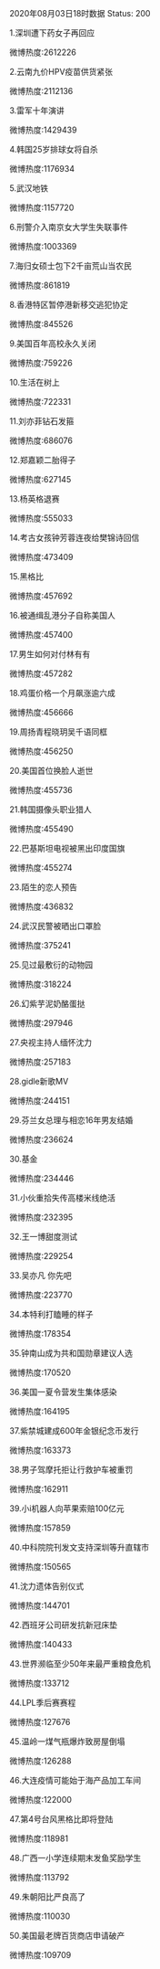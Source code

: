 2020年08月03日18时数据
Status: 200

1.深圳遭下药女子再回应

微博热度:2612226

2.云南九价HPV疫苗供货紧张

微博热度:2112136

3.雷军十年演讲

微博热度:1429439

4.韩国25岁排球女将自杀

微博热度:1176934

5.武汉地铁

微博热度:1157720

6.刑警介入南京女大学生失联事件

微博热度:1003369

7.海归女硕士包下2千亩荒山当农民

微博热度:861819

8.香港特区暂停港新移交逃犯协定

微博热度:845526

9.美国百年高校永久关闭

微博热度:759226

10.生活在树上

微博热度:722331

11.刘亦菲钻石发箍

微博热度:686076

12.郑嘉颖二胎得子

微博热度:627145

13.杨英格退赛

微博热度:555033

14.考古女孩钟芳蓉连夜给樊锦诗回信

微博热度:473409

15.黑格比

微博热度:457692

16.被通缉乱港分子自称美国人

微博热度:457400

17.男生如何对付林有有

微博热度:457282

18.鸡蛋价格一个月飙涨逾六成

微博热度:456666

19.周扬青程晓玥吴千语同框

微博热度:456250

20.美国首位换脸人逝世

微博热度:455736

21.韩国摄像头职业猎人

微博热度:455490

22.巴基斯坦电视被黑出印度国旗

微博热度:455274

23.陌生的恋人预告

微博热度:436832

24.武汉民警被晒出口罩脸

微博热度:375241

25.见过最敷衍的动物园

微博热度:318224

26.幻紫芋泥奶酪蛋挞

微博热度:297946

27.央视主持人缅怀沈力

微博热度:257183

28.gidle新歌MV

微博热度:244151

29.芬兰女总理与相恋16年男友结婚

微博热度:236624

30.基金

微博热度:234446

31.小伙重拾失传高楼米线绝活

微博热度:232395

32.王一博甜度测试

微博热度:229254

33.吴亦凡 你先吧

微博热度:223770

34.本特利打瞌睡的样子

微博热度:178354

35.钟南山成为共和国勋章建议人选

微博热度:170520

36.美国一夏令营发生集体感染

微博热度:164195

37.紫禁城建成600年金银纪念币发行

微博热度:163373

38.男子驾摩托拒让行救护车被重罚

微博热度:162911

39.小i机器人向苹果索赔100亿元

微博热度:157859

40.中科院院刊发文支持深圳等升直辖市

微博热度:150565

41.沈力遗体告别仪式

微博热度:144701

42.西班牙公司研发抗新冠床垫

微博热度:140433

43.世界濒临至少50年来最严重粮食危机

微博热度:133712

44.LPL季后赛赛程

微博热度:127676

45.温岭一煤气瓶爆炸致房屋倒塌

微博热度:126288

46.大连疫情可能始于海产品加工车间

微博热度:122000

47.第4号台风黑格比即将登陆

微博热度:118981

48.广西一小学连续期末发鱼奖励学生

微博热度:113792

49.朱朝阳比严良高了

微博热度:110030

50.美国最老牌百货商店申请破产

微博热度:109709

